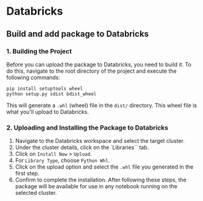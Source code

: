 # Databricks

## Build and add package to Databricks

### 1. Building the Project
   
Before you can upload the package to Databricks, you need to build it. To do this, navigate to the root directory of the project and execute the following commands:

```
pip install setuptools wheel
python setup.py sdist bdist_wheel
```
This will generate a `.whl` (wheel) file in the `dist/` directory. This wheel file is what you'll upload to Databricks.

### 2. Uploading and Installing the Package to Databricks

1. Navigate to the Databricks workspace and select the target cluster.
2. Under the cluster details, click on the `Libraries`` tab.
3. Click on `Install New` > `Upload`.
4. For `Library Type`, choose `Python Whl`.
5. Click on the upload option and select the `.whl` file you generated in the first step.
6. Confirm to complete the installation.
After following these steps, the package will be available for use in any notebook running on the selected cluster.
